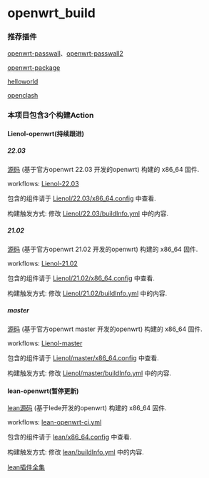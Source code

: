# openwrt_build

### 推荐插件

[openwrt-passwall](https://github.com/xiaorouji/openwrt-passwall/tree/luci)、[openwrt-passwall2](https://github.com/xiaorouji/openwrt-passwall2)

[openwrt-package](https://github.com/Lienol/openwrt-package)

[helloworld](https://github.com/fw876/helloworld)

[openclash](https://github.com/vernesong/OpenClash)

### 本项目包含3个构建Action

#### Lienol-openwrt(持续跟进)

##### 22.03

[源码](https://github.com/Lienol/openwrt/tree/21.02) (基于官方openwrt 22.03 开发的openwrt)  构建的 x86_64 固件.  

workflows: [Lienol-22.03](https://github.com/miaoxinwei/openwrt_build/blob/master/.github/workflows/Lienol-openwrt-ci-22.03.yml)

包含的组件请于 [Lienol/22.03/x86_64.config](https://github.com/miaoxinwei/openwrt_build/blob/master/Lienol/22.03/x86_64.config) 中查看.  

构建触发方式: 修改 [Lienol/22.03/buildInfo.yml](https://github.com/miaoxinwei/openwrt_build/blob/master/Lienol/22.03/buildInfo.yml) 中的内容.  



##### 21.02

[源码](https://github.com/Lienol/openwrt/tree/21.02) (基于官方openwrt 21.02 开发的openwrt)  构建的 x86_64 固件.  

workflows: [Lienol-21.02](https://github.com/miaoxinwei/openwrt_build/blob/master/.github/workflows/Lienol-openwrt-ci-21.02.yml)

包含的组件请于 [Lienol/21.02/x86_64.config](https://github.com/miaoxinwei/openwrt_build/blob/master/Lienol/21.02/x86_64.config) 中查看.  

构建触发方式: 修改 [Lienol/21.02/buildInfo.yml](https://github.com/miaoxinwei/openwrt_build/blob/master/Lienol/21.02/buildInfo.yml) 中的内容.  



##### master

[源码](https://github.com/Lienol/openwrt/tree/master) (基于官方openwrt master 开发的openwrt)  构建的 x86_64 固件.  

workflows: [Lienol-master](https://github.com/miaoxinwei/openwrt_build/blob/master/.github/workflows/Lienol-openwrt-ci-master.yml)

包含的组件请于 [Lienol/master/x86_64.config](https://github.com/miaoxinwei/openwrt_build/blob/master/Lienol/master/x86_64.config) 中查看.  

构建触发方式: 修改 [Lienol/master/buildInfo.yml](https://github.com/miaoxinwei/openwrt_build/blob/master/Lienol/master/buildInfo.yml) 中的内容.  




#### lean-openwrt(暂停更新)
[lean源码](https://github.com/coolsnowwolf/lede) (基于lede开发的openwrt) 构建的 x86_64 固件.  

workflows: [lean-openwrt-ci.yml](https://github.com/miaoxinwei/openwrt_build/blob/master/.github/workflows/lean-openwrt-ci.yml)

包含的组件请于 [lean/x86_64.config](https://github.com/miaoxinwei/openwrt_build/blob/master/lean/x86_64.config) 中查看.  

构建触发方式: 修改 [lean/buildInfo.yml](https://github.com/miaoxinwei/openwrt_build/blob/master/lean/buildInfo.yml) 中的内容.  

[lean插件全集](https://www.right.com.cn/forum/thread-3682029-1-1.html)  
